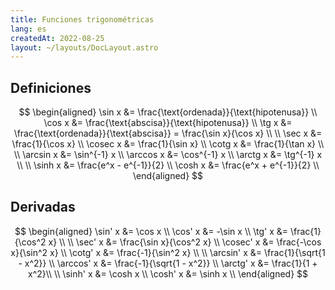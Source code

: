 ```yaml
---
title: Funciones trigonométricas
lang: es
createdAt: 2022-08-25
layout: ~/layouts/DocLayout.astro
---
```


## Definiciones

$$
\begin{aligned}
  \sin x &= \frac{\text{ordenada}}{\text{hipotenusa}} \\
  \cos x &= \frac{\text{abscisa}}{\text{hipotenusa}} \\
  \tg x &= \frac{\text{ordenada}}{\text{abscisa}} = \frac{\sin x}{\cos x} \\
  \\
  \sec x &= \frac{1}{\cos x} \\
  \cosec x &= \frac{1}{\sin x} \\
  \cotg x &= \frac{1}{\tan x} \\
  \\
  \arcsin x &= \sin^{-1} x \\
  \arccos x &= \cos^{-1} x \\
  \arctg x &= \tg^{-1} x \\
  \\
  \sinh x &= \frac{e^x - e^{-1}}{2} \\
  \cosh x &= \frac{e^x + e^{-1}}{2} \\
\end{aligned}
$$

## Derivadas

$$
\begin{aligned}
  \sin' x &= \cos x \\
  \cos' x &= -\sin x \\
  \tg' x &= \frac{1}{\cos^2 x} \\
  \\
  \sec' x &= \frac{\sin x}{\cos^2 x} \\
  \cosec' x &= \frac{-\cos x}{\sin^2 x} \\
  \cotg' x &= \frac{-1}{\sin^2 x} \\
  \\
  \arcsin' x &= \frac{1}{\sqrt{1 - x^2}} \\
  \arccos' x &= \frac{-1}{\sqrt{1 - x^2}} \\
  \arctg' x &= \frac{1}{1 + x^2}\\
  \\
  \sinh' x &= \cosh x \\
  \cosh' x &= \sinh x \\
\end{aligned}
$$
